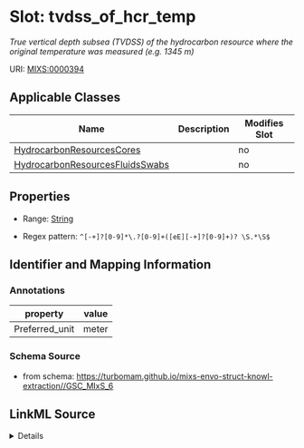 # Slot: tvdss_of_hcr_temp


_True vertical depth subsea (TVDSS) of the hydrocarbon resource where the original temperature was measured (e.g. 1345 m)_



URI: [MIXS:0000394](https://w3id.org/mixs/0000394)



<!-- no inheritance hierarchy -->




## Applicable Classes

| Name | Description | Modifies Slot |
| --- | --- | --- |
[HydrocarbonResourcesCores](HydrocarbonResourcesCores.md) |  |  no  |
[HydrocarbonResourcesFluidsSwabs](HydrocarbonResourcesFluidsSwabs.md) |  |  no  |







## Properties

* Range: [String](String.md)

* Regex pattern: `^[-+]?[0-9]*\.?[0-9]+([eE][-+]?[0-9]+)? \S.*\S$`





## Identifier and Mapping Information





### Annotations

| property | value |
| --- | --- |
| Preferred_unit | meter |



### Schema Source


* from schema: https://turbomam.github.io/mixs-envo-struct-knowl-extraction//GSC_MIxS_6




## LinkML Source

<details>
```yaml
name: tvdss_of_hcr_temp
annotations:
  Preferred_unit:
    tag: Preferred_unit
    value: meter
description: True vertical depth subsea (TVDSS) of the hydrocarbon resource where
  the original temperature was measured (e.g. 1345 m)
title: depth (TVDSS) of hydrocarbon resource temperature
notes:
- depth
- hydrocarbon
- resource
- temperature
from_schema: https://turbomam.github.io/mixs-envo-struct-knowl-extraction//GSC_MIxS_6
rank: 1000
slot_uri: MIXS:0000394
multivalued: false
alias: tvdss_of_hcr_temp
domain_of:
- HydrocarbonResourcesCores
- HydrocarbonResourcesFluidsSwabs
range: string
required: false
recommended: false
pattern: ^[-+]?[0-9]*\.?[0-9]+([eE][-+]?[0-9]+)? \S.*\S$

```
</details>